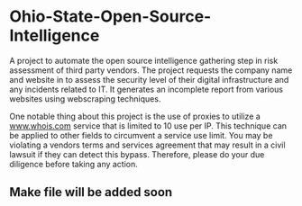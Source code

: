 # Ohio-State-Open-Source-Intelligence
A project to automate the open source intelligence gathering step in risk assessment of third party vendors. The project requests the company name and website in to assess the security level of their digital infrastructure and any incidents related to IT. It generates an incomplete report from various websites using webscraping techniques. 

One notable thing about this project is the use of proxies to utilize a www.whois.com service that is limited to 10 use per IP. This technique can be applied to other fields to circumvent a service use limit. You may be violating a vendors terms and services agreement that may result in a civil lawsuit if they can detect this bypass. Therefore, please do your due diligence before taking any action.
## Make file will be added soon

